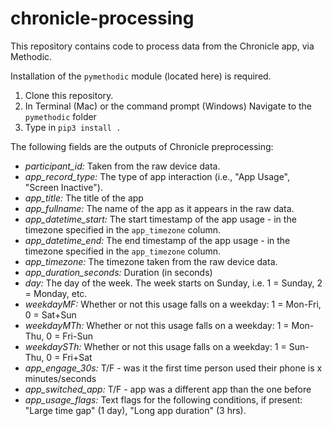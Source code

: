 # chronicle-processing
This repository contains code to process data from the Chronicle app, via Methodic.  
  
Installation of the `pymethodic` module (located here) is required.
1. Clone this repository.
2. In Terminal (Mac) or the command prompt (Windows) Navigate to the `pymethodic` folder
3. Type in `pip3 install .`


The following fields are the outputs of Chronicle preprocessing:
- *participant_id:* Taken from the raw device data.
- *app_record_type:* The type of app interaction (i.e., "App Usage", "Screen Inactive").
- *app_title:* The title of the app
- *app_fullname:* The name of the app as it appears in the raw data.
- *app_datetime_start:* The start timestamp of the app usage - in the timezone specified in the `app_timezone` column.
- *app_datetime_end:* The end timestamp of the app usage - in the timezone specified in the `app_timezone` column.
- *app_timezone:* The timezone taken from the raw device data.
- *app_duration_seconds:* Duration (in seconds)
- *day:* The day of the week.  The week starts on Sunday, i.e. 1 = Sunday, 2 = Monday, etc.
- *weekdayMF:* Whether or not this usage falls on a weekday: 1 = Mon-Fri, 0 = Sat+Sun
- *weekdayMTh:* Whether or not this usage falls on a weekday: 1 = Mon-Thu, 0 = Fri-Sun
- *weekdaySTh:* Whether or not this usage falls on a weekday: 1 = Sun-Thu, 0 = Fri+Sat
- *app_engage_30s:* T/F - was it the first time person used their phone is x minutes/seconds 
- *app_switched_app:* T/F - app was a different app than the one before
- *app_usage_flags:* Text flags for the following conditions, if present: "Large time gap" (1 day), "Long app duration" (3 hrs).
